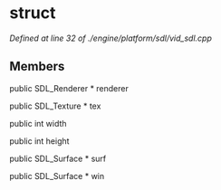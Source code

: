 # struct 

*Defined at line 32 of ./engine/platform/sdl/vid_sdl.cpp*

## Members

public SDL_Renderer * renderer

public SDL_Texture * tex

public int width

public int height

public SDL_Surface * surf

public SDL_Surface * win



